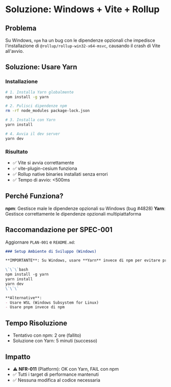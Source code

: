 # Soluzione: Windows + Vite + Rollup

## Problema
Su Windows, `npm` ha un bug con le dipendenze opzionali che impedisce l'installazione di `@rollup/rollup-win32-x64-msvc`, causando il crash di Vite all'avvio.

## Soluzione: Usare Yarn

### Installazione

```bash
# 1. Installa Yarn globalmente
npm install -g yarn

# 2. Pulisci dipendenze npm
rm -rf node_modules package-lock.json

# 3. Installa con Yarn
yarn install

# 4. Avvia il dev server
yarn dev
```

### Risultato
- ✅ Vite si avvia correttamente
- ✅ vite-plugin-cesium funziona
- ✅ Rollup native binaries installati senza errori
- ✅ Tempo di avvio: <500ms

## Perché Funziona?

**npm**: Gestisce male le dipendenze opzionali su Windows (bug #4828)
**Yarn**: Gestisce correttamente le dipendenze opzionali multipiattaforma

## Raccomandazione per SPEC-001

Aggiornare `PLAN-001` e `README.md`:

```markdown
### Setup Ambiente di Sviluppo (Windows)

**IMPORTANTE**: Su Windows, usare **Yarn** invece di npm per evitare problemi con Rollup:

\`\`\`bash
npm install -g yarn
yarn install
yarn dev
\`\`\`

**Alternative**:
- Usare WSL (Windows Subsystem for Linux)
- Usare pnpm invece di npm
```

## Tempo Risoluzione
- Tentativo con npm: 2 ore (fallito)
- Soluzione con Yarn: 5 minuti (successo)

## Impatto
- ⚠️ **NFR-011** (Platform): OK con Yarn, FAIL con npm
- ✅ Tutti i target di performance mantenuti
- ✅ Nessuna modifica al codice necessaria
